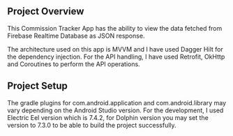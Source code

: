 ## Project Overview
This Commission Tracker App has the ability to view the data fetched from Firebase Realtime Database as JSON response.

The architecture used on this app is MVVM and I have used Dagger Hilt for the dependency injection. For the API handling, I have used Retrofit, OkHttp and Coroutines to perform the API operations.

## Project Setup
The gradle plugins for com.android.application and com.android.library may vary depending on the Android Studio version. For the development, I used Electric Eel version which is 7.4.2, for Dolphin version you may set the version to 7.3.0 to be able to build the project successfully.
